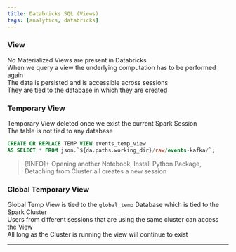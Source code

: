 ```yaml
---
title: Databricks SQL (Views)
tags: [analytics, databricks]
---
```


### View

No Materialized Views are present in Databricks  
When we query a view the underlying computation has to be performed again  
The data is persisted and is accessible across sessions  
They are tied to the database in which they are created

### Temporary View

Temporary View deleted once we exist the current Spark Session  
The table is not tied to any database

````sql
CREATE OR REPLACE TEMP VIEW events_temp_view
AS SELECT * FROM json.`${da.paths.working_dir}/raw/events-kafka/`;
````

 > [!INFO]+
 > Opening another Notebook, Install Python Package, Detaching from Cluster all creates a new session

### Global Temporary View

Global Temp View is tied to the `global_temp` Database which is tied to the Spark Cluster  
Users from different sessions that are using the same cluster can access the View  
All long as the Cluster is running the view will continue to exist

---